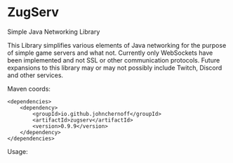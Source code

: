 # ZugServ
Simple Java Networking Library

This Library simplifies various elements of Java networking for the purpose of simple game servers and what not.  Currently only WebSockets have been implemented and not SSL or 
other communication protocols.   Future expansions to this library may or may not possibly include Twitch, Discord and other services. 

Maven coords:

    <dependencies>
        <dependency>
            <groupId>io.github.johnchernoff</groupId>
            <artifactId>zugserv</artifactId>
            <version>0.9.9</version>
        </dependency>
    </dependencies>

Usage:





